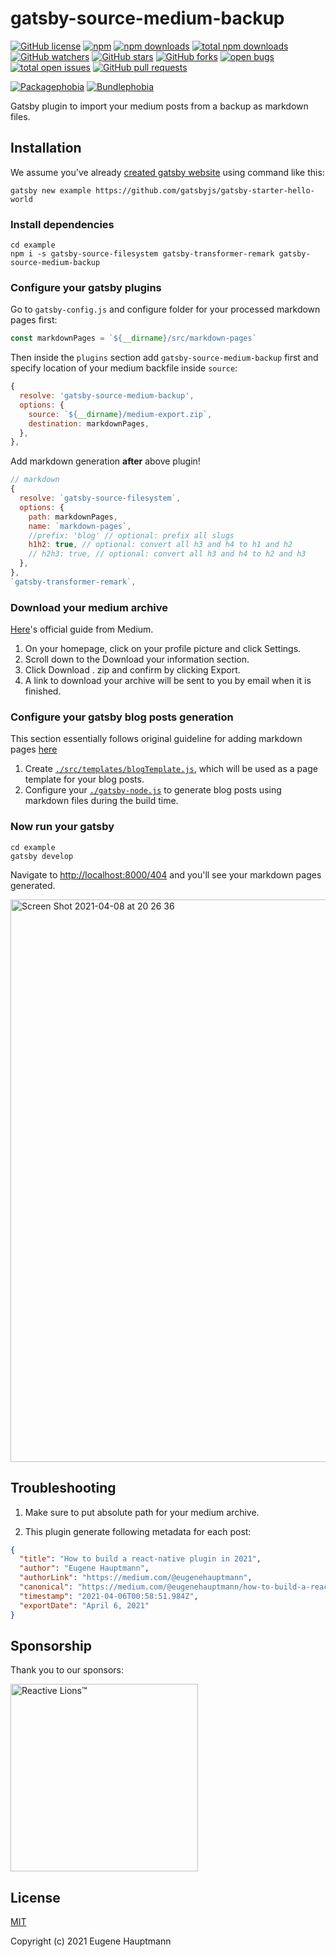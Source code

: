 # gatsby-source-medium-backup

[![GitHub license](https://img.shields.io/github/license/eugenehp/gatsby-source-medium-backup.svg?color=blue&style=for-the-badge)](./LICENSE)
[![npm](https://img.shields.io/npm/v/gatsby-source-medium-backup.svg?color=green&style=for-the-badge)](https://www.npmjs.com/package/gatsby-source-medium-backup)
[![npm downloads](https://img.shields.io/npm/dw/gatsby-source-medium-backup.svg?label=npm%20downloads&style=for-the-badge)](https://npmcharts.com/compare/gatsby-source-medium-backup?minimal=true)
[![total npm downloads](https://img.shields.io/npm/dt/gatsby-source-medium-backup.svg?label=total%20npm%20downloads&style=for-the-badge)](https://npmcharts.com/compare/gatsby-source-medium-backup?minimal=true)
[![GitHub watchers](https://img.shields.io/github/watchers/eugenehp/gatsby-source-medium-backup.svg?style=for-the-badge)](https://github.com/eugenehp/gatsby-source-medium-backup/watchers)
[![GitHub stars](https://img.shields.io/github/stars/eugenehp/gatsby-source-medium-backup.svg?label=GitHub%20stars&style=for-the-badge)](https://github.com/eugenehp/gatsby-source-medium-backup/stargazers)
[![GitHub forks](https://img.shields.io/github/forks/eugenehp/gatsby-source-medium-backup.svg?style=for-the-badge)](https://github.com/eugenehp/gatsby-source-medium-backup/network/members)
[![open bugs](https://img.shields.io/github/issues-raw/eugenehp/gatsby-source-medium-backup/bug.svg?color=d73a4a&label=open%20bugs&style=for-the-badge)](https://github.com/eugenehp/gatsby-source-medium-backup/issues?utf8=%E2%9C%93&q=is%3Aissue+is%3Aopen+label%3Abug)
[![total open issues](https://img.shields.io/github/issues-raw/eugenehp/gatsby-source-medium-backup.svg?label=total%20open%20issues&style=for-the-badge)](https://github.com/eugenehp/gatsby-source-medium-backup/issues)
[![GitHub pull requests](https://img.shields.io/github/issues-pr-raw/eugenehp/gatsby-source-medium-backup.svg?style=for-the-badge)](https://github.com/eugenehp/gatsby-source-medium-backup/pulls)

[![Packagephobia](https://badgen.net/packagephobia/install/gatsby-source-medium-backup)](https://packagephobia.com/result?p=gatsby-source-medium-backup)
[![Bundlephobia](https://badgen.net/bundlephobia/min/gatsby-source-medium-backup)](https://bundlephobia.com/result?p=gatsby-source-medium-backup@0.0.1)

Gatsby plugin to import your medium posts from a backup as markdown files.

## Installation

We assume you've already [created gatsby website](https://www.gatsbyjs.com/docs/tutorial/part-zero/#create-a-gatsby-site) using command like this:

```shell
gatsby new example https://github.com/gatsbyjs/gatsby-starter-hello-world
```

### Install dependencies

```shell
cd example
npm i -s gatsby-source-filesystem gatsby-transformer-remark gatsby-source-medium-backup
```

### Configure your gatsby plugins

Go to `gatsby-config.js` and configure folder for your processed markdown pages first:

```javascript
const markdownPages = `${__dirname}/src/markdown-pages`
```

Then inside the `plugins` section add `gatsby-source-medium-backup` first and specify location of  your medium backfile inside `source`:

```javascript
{
  resolve: 'gatsby-source-medium-backup',
  options: {
    source: `${__dirname}/medium-export.zip`,
    destination: markdownPages,
  },
},
```

Add markdown generation **after** above plugin!

```javascript
// markdown
{
  resolve: `gatsby-source-filesystem`,
  options: {
    path: markdownPages,
    name: `markdown-pages`,
    //prefix: 'blog' // optional: prefix all slugs
    h1h2: true, // optional: convert all h3 and h4 to h1 and h2
    // h2h3: true, // optional: convert all h3 and h4 to h2 and h3
  },
},
`gatsby-transformer-remark`,
```

### Download your medium archive

[Here](https://help.medium.com/hc/en-us/articles/115004745787-Download-your-information)'s official guide from Medium.

1. On your homepage, click on your profile picture and click Settings.
2. Scroll down to the Download your information section.
3. Click Download . zip and confirm by clicking Export.
4. A link to download your archive will be sent to you by email when it is finished.

### Configure your gatsby blog posts generation

This section essentially follows original guideline for adding markdown pages [here](https://www.gatsbyjs.com/docs/how-to/routing/adding-markdown-pages/)

1. Create [`./src/templates/blogTemplate.js`](./src/templates/blogTemplate.js), which will be used as a page template for your blog posts.
2. Configure your [`./gatsby-node.js`](./gatsby-node.js) to generate blog posts using markdown files during the build time.

### Now run your gatsby

```shell
cd example
gatsby develop
```

Navigate to [http://localhost:8000/404](http://localhost:8000/404) and you'll see your markdown pages generated.

<img width="900" alt="Screen Shot 2021-04-08 at 20 26 36" src="https://user-images.githubusercontent.com/1857263/114124179-b8f62980-98a8-11eb-890c-94feb7eeedcf.png">


## Troubleshooting

1. Make sure to put absolute path for your medium archive.

2. This plugin generate following metadata for each post:

```json
{
  "title": "How to build a react-native plugin in 2021",
  "author": "Eugene Hauptmann",
  "authorLink": "https://medium.com/@eugenehauptmann",
  "canonical": "https://medium.com/@eugenehauptmann/how-to-build-a-react-native-plugin-in-2021-60704edc0c28",
  "timestamp": "2021-04-06T00:58:51.984Z",
  "exportDate": "April 6, 2021"
}
```

## Sponsorship

Thank you to our sponsors:

[<img width="300px" src="https://user-images.githubusercontent.com/1857263/114124204-c4e1eb80-98a8-11eb-80ab-64683c24bbc5.png" alt="Reactive Lions™" target="_blank">](https://www.reactivelions.com)

## License

[MIT](./LICENSE)

Copyright (c) 2021 Eugene Hauptmann
